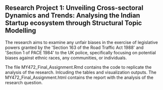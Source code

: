 ## Research Project 1: Unveiling Cross-sectoral Dynamics and Trends: Analysing the Indian Startup ecosystem through Structural Topic Modelling

The research aims to examine any unfair biases in the exercise of legislative powers granted by the 'Section 163 of the Road Traffic Act 1988' and 'Section 1 of PACE 1984' to the UK police, specifically focusing on potential biases against ethnic races, any communities, or individuals.

The file MY472_Final_Assignment.Rmd contains the code to replicate the analysis of the research. Inlcuding the tables and visualization outputs.
The MY472_Final_Assignment.html contains the report with the analysis of the research question.


